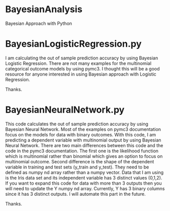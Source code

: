 # BayesianAnalysis
Bayesian Approach with Python

# BayesianLogisticRegression.py
I am calculating the out of sample prediction accuracy by using Bayesian Logistic Regression. 
There are not many examples for the multinomial categorical outcome models by using pymc3. I thought this will be a good resource for anyone interested in using Bayesian approach with Logistic Regression. 

Thanks. 

# BayesianNeuralNetwork.py
This code calculates the out of sample prediction accuracy by using Bayesian Neural Network. 
Most of the examples on pymc3 documentation focus on the models for data with binary outcomes. 
With this code, I am predicting a dependent variable with multinomial output by using Bayesian Neural Network. 
There are two main differences between this code and the code in the pymc3 documentation. The first one is the likelihood function which is multinomial rather than binomial which gives an option to focus on multinomial outcome. Second difference is the shape of the dependent variable in training and test sets (y_train and y_test). They need to be defined as numpy nd array rather than a numpy vector. 
Data that I am using is the Iris data set and its independent variable has 3 distinct values (0,1,2). 
If you want to expand this code for data with more than 3 outputs then you will need to update the Y numpy nd array. 
Currently, Y has 3 binary columns since it has 3 distinct outputs. I will automate this part in the future. 

Thanks. 
